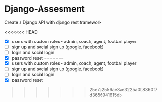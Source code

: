 # Django-Assesment

Create a Django API with django rest framework

<<<<<<< HEAD
- [x]  users with custom roles - admin, coach, agent, football player
- [ ]  sign up and social sign up (google, facebook)
- [ ]  login and social login
- [x]  password reset
=======
- [X]  users with custom roles - admin, coach, agent, football player
- [ ]  sign up and social sign up (google, facebook)
- [ ]  login and social login
- [X]  password reset
>>>>>>> 25e7a2556ae3ae3225a0b8360f7d3656941615db
